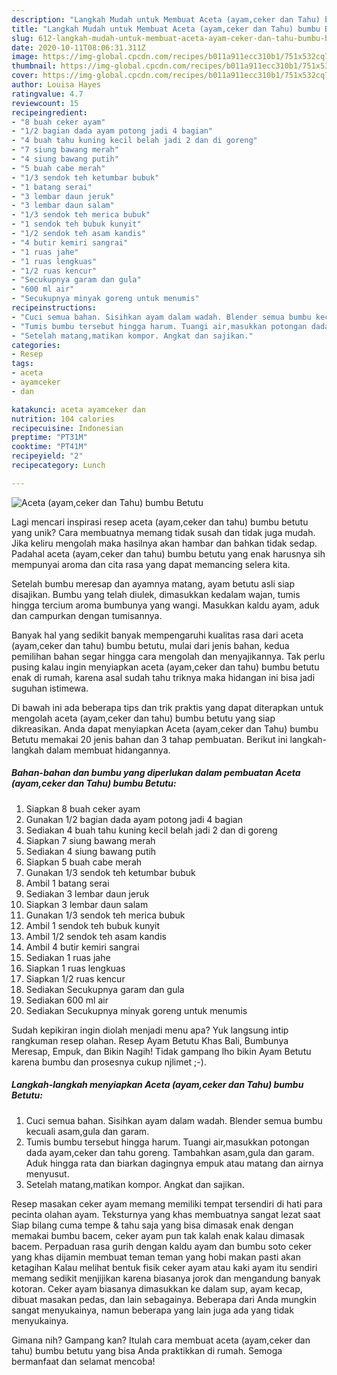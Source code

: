 ```yaml
---
description: "Langkah Mudah untuk Membuat Aceta (ayam,ceker dan Tahu) bumbu Betutu, Menggugah Selera"
title: "Langkah Mudah untuk Membuat Aceta (ayam,ceker dan Tahu) bumbu Betutu, Menggugah Selera"
slug: 612-langkah-mudah-untuk-membuat-aceta-ayam-ceker-dan-tahu-bumbu-betutu-menggugah-selera
date: 2020-10-11T08:06:31.311Z
image: https://img-global.cpcdn.com/recipes/b011a911ecc310b1/751x532cq70/aceta-ayamceker-dan-tahu-bumbu-betutu-foto-resep-utama.jpg
thumbnail: https://img-global.cpcdn.com/recipes/b011a911ecc310b1/751x532cq70/aceta-ayamceker-dan-tahu-bumbu-betutu-foto-resep-utama.jpg
cover: https://img-global.cpcdn.com/recipes/b011a911ecc310b1/751x532cq70/aceta-ayamceker-dan-tahu-bumbu-betutu-foto-resep-utama.jpg
author: Louisa Hayes
ratingvalue: 4.7
reviewcount: 15
recipeingredient:
- "8 buah ceker ayam"
- "1/2 bagian dada ayam potong jadi 4 bagian"
- "4 buah tahu kuning kecil belah jadi 2 dan di goreng"
- "7 siung bawang merah"
- "4 siung bawang putih"
- "5 buah cabe merah"
- "1/3 sendok teh ketumbar bubuk"
- "1 batang serai"
- "3 lembar daun jeruk"
- "3 lembar daun salam"
- "1/3 sendok teh merica bubuk"
- "1 sendok teh bubuk kunyit"
- "1/2 sendok teh asam kandis"
- "4 butir kemiri sangrai"
- "1 ruas jahe"
- "1 ruas lengkuas"
- "1/2 ruas kencur"
- "Secukupnya garam dan gula"
- "600 ml air"
- "Secukupnya minyak goreng untuk menumis"
recipeinstructions:
- "Cuci semua bahan. Sisihkan ayam dalam wadah. Blender semua bumbu kecuali asam,gula dan garam."
- "Tumis bumbu tersebut hingga harum. Tuangi air,masukkan potongan dada ayam,ceker dan tahu goreng. Tambahkan asam,gula dan garam. Aduk hingga rata dan biarkan dagingnya empuk atau matang dan airnya menyusut."
- "Setelah matang,matikan kompor. Angkat dan sajikan."
categories:
- Resep
tags:
- aceta
- ayamceker
- dan

katakunci: aceta ayamceker dan 
nutrition: 104 calories
recipecuisine: Indonesian
preptime: "PT31M"
cooktime: "PT41M"
recipeyield: "2"
recipecategory: Lunch

---
```



![Aceta (ayam,ceker dan Tahu) bumbu Betutu](https://img-global.cpcdn.com/recipes/b011a911ecc310b1/751x532cq70/aceta-ayamceker-dan-tahu-bumbu-betutu-foto-resep-utama.jpg)

Lagi mencari inspirasi resep aceta (ayam,ceker dan tahu) bumbu betutu yang unik? Cara membuatnya memang tidak susah dan tidak juga mudah. Jika keliru mengolah maka hasilnya akan hambar dan bahkan tidak sedap. Padahal aceta (ayam,ceker dan tahu) bumbu betutu yang enak harusnya sih mempunyai aroma dan cita rasa yang dapat memancing selera kita.

Setelah bumbu meresap dan ayamnya matang, ayam betutu asli siap disajikan. Bumbu yang telah diulek, dimasukkan kedalam wajan, tumis hingga tercium aroma bumbunya yang wangi. Masukkan kaldu ayam, aduk dan campurkan dengan tumisannya.

Banyak hal yang sedikit banyak mempengaruhi kualitas rasa dari aceta (ayam,ceker dan tahu) bumbu betutu, mulai dari jenis bahan, kedua pemilihan bahan segar hingga cara mengolah dan menyajikannya. Tak perlu pusing kalau ingin menyiapkan aceta (ayam,ceker dan tahu) bumbu betutu enak di rumah, karena asal sudah tahu triknya maka hidangan ini bisa jadi suguhan istimewa.


Di bawah ini ada beberapa tips dan trik praktis yang dapat diterapkan untuk mengolah aceta (ayam,ceker dan tahu) bumbu betutu yang siap dikreasikan. Anda dapat menyiapkan Aceta (ayam,ceker dan Tahu) bumbu Betutu memakai 20 jenis bahan dan 3 tahap pembuatan. Berikut ini langkah-langkah dalam membuat hidangannya.

<!--inarticleads1-->

##### Bahan-bahan dan bumbu yang diperlukan dalam pembuatan Aceta (ayam,ceker dan Tahu) bumbu Betutu:

1. Siapkan 8 buah ceker ayam
1. Gunakan 1/2 bagian dada ayam potong jadi 4 bagian
1. Sediakan 4 buah tahu kuning kecil belah jadi 2 dan di goreng
1. Siapkan 7 siung bawang merah
1. Sediakan 4 siung bawang putih
1. Siapkan 5 buah cabe merah
1. Gunakan 1/3 sendok teh ketumbar bubuk
1. Ambil 1 batang serai
1. Sediakan 3 lembar daun jeruk
1. Siapkan 3 lembar daun salam
1. Gunakan 1/3 sendok teh merica bubuk
1. Ambil 1 sendok teh bubuk kunyit
1. Ambil 1/2 sendok teh asam kandis
1. Ambil 4 butir kemiri sangrai
1. Sediakan 1 ruas jahe
1. Siapkan 1 ruas lengkuas
1. Siapkan 1/2 ruas kencur
1. Sediakan Secukupnya garam dan gula
1. Sediakan 600 ml air
1. Sediakan Secukupnya minyak goreng untuk menumis


Sudah kepikiran ingin diolah menjadi menu apa? Yuk langsung intip rangkuman resep olahan. Resep Ayam Betutu Khas Bali, Bumbunya Meresap, Empuk, dan Bikin Nagih! Tidak gampang lho bikin Ayam Betutu karena bumbu dan prosesnya cukup njlimet ;-). 

<!--inarticleads2-->

##### Langkah-langkah menyiapkan Aceta (ayam,ceker dan Tahu) bumbu Betutu:

1. Cuci semua bahan. Sisihkan ayam dalam wadah. Blender semua bumbu kecuali asam,gula dan garam.
1. Tumis bumbu tersebut hingga harum. Tuangi air,masukkan potongan dada ayam,ceker dan tahu goreng. Tambahkan asam,gula dan garam. Aduk hingga rata dan biarkan dagingnya empuk atau matang dan airnya menyusut.
1. Setelah matang,matikan kompor. Angkat dan sajikan.


Resep masakan ceker ayam memang memiliki tempat tersendiri di hati para pecinta olahan ayam. Teksturnya yang khas membuatnya sangat lezat saat Siap bilang cuma tempe &amp; tahu saja yang bisa dimasak enak dengan memakai bumbu bacem, ceker ayam pun tak kalah enak kalau dimasak bacem. Perpaduan rasa gurih dengan kaldu ayam dan bumbu soto ceker yang khas dijamin membuat teman teman yang hobi makan pasti akan ketagihan Kalau melihat bentuk fisik ceker ayam atau kaki ayam itu sendiri memang sedikit menjijikan karena biasanya jorok dan mengandung banyak kotoran. Ceker ayam biasanya dimasukkan ke dalam sup, ayam kecap, dibuat masakan pedas, dan lain sebagainya. Beberapa dari Anda mungkin sangat menyukainya, namun beberapa yang lain juga ada yang tidak menyukainya. 

Gimana nih? Gampang kan? Itulah cara membuat aceta (ayam,ceker dan tahu) bumbu betutu yang bisa Anda praktikkan di rumah. Semoga bermanfaat dan selamat mencoba!
